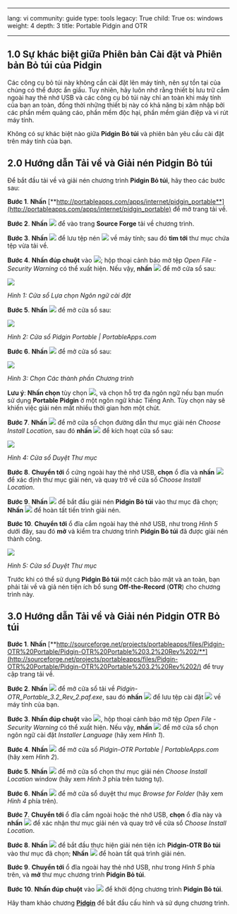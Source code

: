 

---

lang: vi
community: guide
type: tools
legacy: True
child: True
os: windows
weight: 4
depth: 3
title: Portable Pidgin and OTR

---

## 1.0 Sự khác biệt giữa Phiên bản Cài đặt và Phiên bản Bỏ túi của Pidgin ##

Các công cụ bỏ túi này không cần cài đặt lên máy tính, nên sự tồn tại của chúng có thể được ẩn giấu. Tuy nhiên, hãy luôn nhớ rằng thiết bị lưu trữ cắm ngoài hay thẻ nhớ USB và các công cụ bỏ túi này chỉ an toàn khi máy tính của bạn an toàn, đồng thời những thiết bị này có khả năng bị xâm nhập bởi các phần mềm quảng cáo, phần mềm độc hại, phần mềm gián điệp và vi rút máy tính.

Không có sự khác biệt nào giữa **Pidgin Bỏ túi** và phiên bản yêu cầu cài đặt trên máy tính của bạn.

## 2.0 Hướng dẫn Tải về và Giải nén Pidgin Bỏ túi ##

Để bắt đầu tải về và giải nén chương trình **Pidgin Bỏ túi**, hãy theo các bước sau:

**Bước 1**. **Nhấn** [**http://portableapps.com/apps/internet/pidgin_portable**](http://portableapps.com/apps/internet/pidgin_portable) để mở trang tải về.

**Bước 2**. **Nhấn** ![](/sbox/screen/pidginportable-vi/01.png) để vào trang **Source Forge** tải về chương trình.

**Bước 3**. **Nhấn** ![](/sbox/screen/pidginportable-vi/02.png) để lưu tệp nén ![](/sbox/screen/pidginportable-vi/03.png) về máy tính; sau đó **tìm tới** thư mục chứa tệp vừa tải về.

**Bước 4**. **Nhấn đúp chuột** vào ![](/sbox/screen/pidginportable-vi/03.png); hộp thoại cảnh báo mở tệp *Open File - Security Warning* có thể xuất hiện. Nếu vậy, **nhấn** ![](/sbox/screen/pidginportable-vi/04.png) để mở cửa sổ sau:

![](/sbox/screen/pidginportable-vi/05.png)

*Hình 1: Cửa sổ Lựa chọn Ngôn ngữ cài đặt*

**Bước 5**. **Nhấn** ![](/sbox/screen/pidginportable-vi/06.png) để mở cửa sổ sau:

![](/sbox/screen/pidginportable-vi/07.png)

*Hình 2: Cửa sổ Pidgin Portable | PortableApps.com*

**Bước 6**. **Nhấn** ![](/sbox/screen/pidginportable-vi/08.png) để mở cửa sổ sau:

![](/sbox/screen/pidginportable-vi/09.png)

*Hình 3: Chọn Các thành phần Chương trình*

**Lưu ý**: **Nhấn chọn** tùy chọn ![](/sbox/screen/pidginportable-vi/10.png), và chọn hỗ trợ đa ngôn ngữ nếu bạn muốn sử dụng **Portable Pidgin** ở một ngôn ngữ khác Tiếng Anh. Tùy chọn này sẽ khiến việc giải nén mất nhiều thời gian hơn một chút. 

**Bước 7**. **Nhấn** ![](/sbox/screen/pidginportable-vi/08.png) để mở cửa sổ chọn đường dẫn thư mục giải nén *Choose Install Location*, sau đó **nhấn** ![](/sbox/screen/pidginportable-vi/11.png) để kích hoạt cửa sổ sau:

![](/sbox/screen/pidginportable-vi/12.png)

*Hình 4: Cửa sổ Duyệt Thư mục*

**Bước 8**. **Chuyển tới** ổ cứng ngoài hay thẻ nhớ  USB, **chọn** ổ đĩa và **nhấn** ![](/sbox/screen/pidginportable-vi/13.png) để xác định thư mục giải nén, và quay trở về cửa sổ *Choose Install Location*. 

**Bước 9**. **Nhấn** ![](/sbox/screen/pidginportable-vi/14.png) để bắt đầu giải nén **Pidgin Bỏ túi** vào thư mục đã chọn; **Nhấn** ![](/sbox/screen/pidginportable-vi/15.png) để hoàn tất tiến trình giải nén.

**Bước 10**. **Chuyển tới** ổ đĩa cắm ngoài hay thẻ nhớ USB, như trong *Hình 5* dưới đây, sau đó **mở** và kiểm tra chương trình **Pidgin Bỏ túi** đã được giải nén thành công.

![](/sbox/screen/pidginportable-vi/16.png)

*Hình 5: Cửa sổ Duyệt Thư mục*

Trước khi có thể sử dụng **Pidgin Bỏ túi** một cách bảo mật và an toàn, bạn phải tải về và giả nén tiện ích bổ sung **Off-the-Record** (**OTR**) cho chương trình này. 

## 3.0 Hướng dẫn Tải về và Giải nén Pidgin OTR Bỏ túi ##

**Bước 1**. **Nhấn** [**http://sourceforge.net/projects/portableapps/files/Pidgin-OTR%20Portable/Pidgin-OTR%20Portable%203.2%20Rev%202/**](http://sourceforge.net/projects/portableapps/files/Pidgin-OTR%20Portable/Pidgin-OTR%20Portable%203.2%20Rev%202/) để truy cập trang tải về.

**Bước 2**. **Nhấn** ![](/sbox/screen/pidginportable-vi/17.png) để mở cửa sổ tải về *Pidgin-OTR_Portable_3.2_Rev_2.paf.exe*, sau đó **nhấn** ![](/sbox/screen/pidginportable-vi/02.png) để lưu tệp cài đặt ![](/sbox/screen/pidginportable-vi/18.png) về máy tính của bạn.

**Bước 3**. **Nhấn đúp chuột** vào ![](/sbox/screen/pidginportable-vi/18.png), hộp thoại cảnh báo mở tệp *Open File - Security Warning* có thể xuất hiện. Nếu vậy, **nhấn** ![](/sbox/screen/pidginportable-vi/04.png) để mở cửa sổ chọn ngôn ngữ cài đặt *Installer Language* (hãy xem *Hình 1*).

**Bước 4**. **Nhấn** ![](/sbox/screen/pidginportable-vi/06.png) để mở cửa sổ *Pidgin-OTR Portable | PortableApps.com*  (hãy xem *Hình 2*).

**Bước 5**. **Nhấn** ![](/sbox/screen/pidginportable-vi/08.png) để mở cửa sổ chọn thư mục giải nén *Choose Install Location* window (hãy xem *Hình 3* phía trên tương tự).

**Bước 6**. **Nhấn** ![](/sbox/screen/pidginportable-vi/11.png) để mở cửa sổ duyệt thư mục *Browse for Folder*  (hãy xem *Hình 4* phía trên). 

**Bước 7**. **Chuyển tới** ổ đĩa cắm ngoài hoặc thẻ nhớ USB, **chọn** ổ đĩa này và **nhấn** ![](/sbox/screen/pidginportable-vi/13.png) để xác nhận thư mục giải nén và quay trở về cửa sổ *Choose Install Location*.

**Bước 8**. **Nhấn** ![](/sbox/screen/pidginportable-vi/14.png) để bắt đầu thực hiện giải nén tiện ích **Pidgin-OTR Bỏ túi** vào thư mục đã chọn; **Nhấn** ![](/sbox/screen/pidginportable-vi/15.png) để hoàn tất quá trình giải nén.

**Bước 9**. **Chuyển tới** ổ đĩa ngoài hay thẻ nhớ USB, như trong *Hình 5* phía trên, và **mở** thư mục chương trình **Pidgin Bỏ túi**.

**Bước 10**. **Nhấn đúp chuột** vào ![](/sbox/screen/pidginportable-vi/19.png) để khởi động chương trình **Pidgin Bỏ túi**.

Hãy tham khảo chương [**Pidgin**](/vi/pidgin-main) để bắt đầu cấu hình và sử dụng chương trình.

